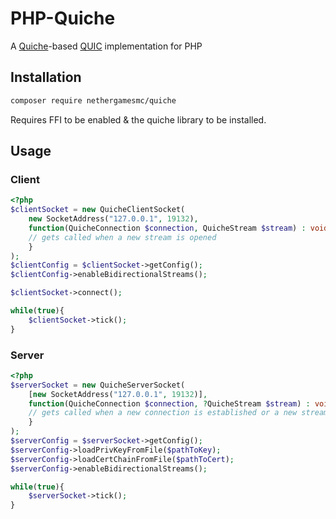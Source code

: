# PHP-Quiche
A [Quiche](https://github.com/cloudflare/quiche)-based [QUIC](https://quicwg.org/) implementation for PHP

## Installation
```bash
composer require nethergamesmc/quiche
```

Requires FFI to be enabled & the quiche library to be installed.

## Usage

### Client
```php
<?php
$clientSocket = new QuicheClientSocket(
    new SocketAddress("127.0.0.1", 19132),
    function(QuicheConnection $connection, QuicheStream $stream) : void{
    // gets called when a new stream is opened
    }
);
$clientConfig = $clientSocket->getConfig();
$clientConfig->enableBidirectionalStreams();

$clientSocket->connect();

while(true){
    $clientSocket->tick();
}
```

### Server
```php
<?php
$serverSocket = new QuicheServerSocket(
    [new SocketAddress("127.0.0.1", 19132)],
    function(QuicheConnection $connection, ?QuicheStream $stream) : void{
    // gets called when a new connection is established or a new stream is opened
    }
);
$serverConfig = $serverSocket->getConfig();
$serverConfig->loadPrivKeyFromFile($pathToKey);
$serverConfig->loadCertChainFromFile($pathToCert);
$serverConfig->enableBidirectionalStreams();

while(true){
    $serverSocket->tick();
}
```